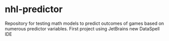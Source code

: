# nhl-predictor
Repository for testing math models to predict outcomes of games based on numerous predictor variables. First project using JetBrains new DataSpell IDE
